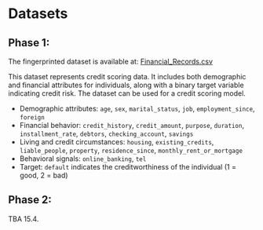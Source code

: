 # Datasets

## Phase 1: 
The fingerprinted dataset is available at: [Financial_Records.csv](https://github.com/sbaresearch/data-fingerprinting/blob/speml/docs/static/Financial_Records.csv)

This dataset represents credit scoring data. It includes both demographic and financial attributes for individuals, along with a binary target variable indicating credit risk. The dataset can be used for a credit scoring model. 

- Demographic attributes: `age`, `sex`, `marital_status`, `job`, `employment_since`, `foreign`
- Financial behavior: `credit_history`, `credit_amount`, `purpose`, `duration`, `installment_rate`, `debtors`, `checking_account`, `savings` 
- Living and credit circumstances: `housing`, `existing_credits`, `liable_people`, `property`, `residence_since`, `monthly_rent_or_mortgage`
- Behavioral signals: `online_banking`, `tel`
- Target: `default` indicates the creditworthiness of the individual (1 = good, 2 = bad)

## Phase 2: 
TBA 15.4.
